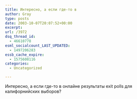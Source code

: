 ```yaml
---
title: Интересно, а если где-то в
author: Gray
type: posts
date: 2003-10-07T20:07:52+00:00
excerpt:
url: /3972
dsq_thread_id:
  - 46610778
esml_socialcount_LAST_UPDATED:
  - 1497206283
essb_cache_expire:
  - 1575608116
categories:
  - Uncategorized

---
```








Интересно, а если где-то в онлайне результаты exit polls для калифорнийских выборов?
